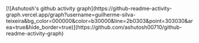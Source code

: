 <body>
  <header>
    
  </header>
  <section>

 <div style="border: 1px solid #fff; border-radius: 7px;"> [![Ashutosh's github activity graph](https://github-readme-activity-graph.vercel.app/graph?username=guilherme-silva-teixeira&bg_color=000000&color=b30000&line=2b0303&point=303030&area=true&hide_border=true)](https://github.com/ashutosh00710/github-readme-activity-graph)
    </div>
  </section>
  <footer>
    
  </footer>
</body>
